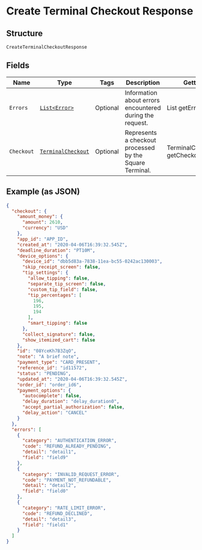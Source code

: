 
# Create Terminal Checkout Response

## Structure

`CreateTerminalCheckoutResponse`

## Fields

| Name | Type | Tags | Description | Getter |
|  --- | --- | --- | --- | --- |
| `Errors` | [`List<Error>`](../../doc/models/error.md) | Optional | Information about errors encountered during the request. | List<Error> getErrors() |
| `Checkout` | [`TerminalCheckout`](../../doc/models/terminal-checkout.md) | Optional | Represents a checkout processed by the Square Terminal. | TerminalCheckout getCheckout() |

## Example (as JSON)

```json
{
  "checkout": {
    "amount_money": {
      "amount": 2610,
      "currency": "USD"
    },
    "app_id": "APP_ID",
    "created_at": "2020-04-06T16:39:32.545Z",
    "deadline_duration": "PT10M",
    "device_options": {
      "device_id": "dbb5d83a-7838-11ea-bc55-0242ac130003",
      "skip_receipt_screen": false,
      "tip_settings": {
        "allow_tipping": false,
        "separate_tip_screen": false,
        "custom_tip_field": false,
        "tip_percentages": [
          196,
          195,
          194
        ],
        "smart_tipping": false
      },
      "collect_signature": false,
      "show_itemized_cart": false
    },
    "id": "08YceKh7B3ZqO",
    "note": "A brief note",
    "payment_type": "CARD_PRESENT",
    "reference_id": "id11572",
    "status": "PENDING",
    "updated_at": "2020-04-06T16:39:32.545Z",
    "order_id": "order_id6",
    "payment_options": {
      "autocomplete": false,
      "delay_duration": "delay_duration0",
      "accept_partial_authorization": false,
      "delay_action": "CANCEL"
    }
  },
  "errors": [
    {
      "category": "AUTHENTICATION_ERROR",
      "code": "REFUND_ALREADY_PENDING",
      "detail": "detail1",
      "field": "field9"
    },
    {
      "category": "INVALID_REQUEST_ERROR",
      "code": "PAYMENT_NOT_REFUNDABLE",
      "detail": "detail2",
      "field": "field0"
    },
    {
      "category": "RATE_LIMIT_ERROR",
      "code": "REFUND_DECLINED",
      "detail": "detail3",
      "field": "field1"
    }
  ]
}
```

